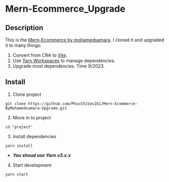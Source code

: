 # Mern-Ecommerce_Upgrade

## Description

This is the [Mern-Ecommerce by mohamedsamara](https://github.com/mohamedsamara/mern-ecommerce). I cloned it and upgraded it to many things:

1. Convert from CRA to [Vite](https://vitejs.dev/).
2. Use [Yarn Workspaces](https://yarnpkg.com/features/workspaces) to manage dependencies.
3. Upgrade most dependencies. Time 9/2023.

## Install

1. Clone project

```
git clone https://github.com/PhucChiVas161/Mern-Ecommerce-ByMohamedsamara-Upgrade.git
```

2. Move in to project

```
cd "project"
```

3. Install dependencies

```
yarn install
```

- **_You shoud use Yarn v3.x.x_**

4. Start development

```
yarn start
```
